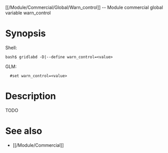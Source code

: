 [[/Module/Commercial/Global/Warn_control]] -- Module commercial global variable warn_control

# Synopsis
Shell:
~~~
bash$ gridlabd -D|--define warn_control=<value>
~~~
GLM:
~~~
  #set warn_control=<value>
~~~

# Description

TODO

# See also
* [[/Module/Commercial]]
